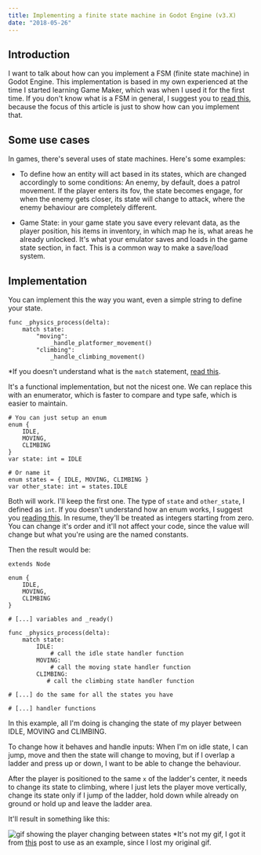 ```yaml
---
title: Implementing a finite state machine in Godot Engine (v3.X)
date: "2018-05-26"
---
```


## Introduction
  I want to talk about how can you implement a FSM (finite state machine) in Godot Engine. This implementation is based in my own experienced at the time I started learning Game Maker, which was when I used it for the first time.
  If you don't know what is a FSM in general, I suggest you to [read this](https://en.wikipedia.org/wiki/Finite-state_machine), because the focus of this article is just to show how can you implement that.

## Some use cases
  In games, there's several uses of state machines. Here's some examples:
- To define how an entity will act based in its states, which are changed accordingly to some conditions: An enemy, by default, does a patrol movement. If the player enters its fov, the state becomes engage, for when the enemy gets closer, its state will change to attack, where the enemy behaviour are completely different.

- Game State: in your game state you save every relevant data, as the player position, his items in inventory, in which map he is, what areas he already unlocked. It's what your emulator saves and loads in the game state section, in fact. This is a common way to make a save/load system.

## Implementation
  You can implement this the way you want, even a simple string to define your state.
```gdscript
func _physics_process(delta):
    match state:
        "moving":
            _handle_platformer_movement()
        "climbing":
            _handle_climbing_movement()
```
*If you doesn't understand what is the `match` statement, [read this](https://docs.godotengine.org/en/3.1/getting_started/scripting/gdscript/gdscript_basics.html#match).

It's a functional implementation, but not the nicest one.
We can replace this with an enumerator, which is faster to compare and type safe, which is easier to maintain.

```gdscript
# You can just setup an enum
enum {
    IDLE,
    MOVING,
    CLIMBING
}
var state: int = IDLE

# Or name it
enum states = { IDLE, MOVING, CLIMBING }
var other_state: int = states.IDLE
```

Both will work. I'll keep the first one.
The type of `state` and `other_state`, I defined as `int`. If you doesn't understand how an enum works, I suggest you [reading this](https://www.thoughtco.com/what-is-an-enum-958326).
In resume, they'll be treated as integers starting from zero. You can change it's order and it'll not affect your code, since the value will change but what you're using are the named constants.

Then the result would be:
```gdscript
extends Node

enum {
    IDLE,
    MOVING,
    CLIMBING
}

# [...] variables and _ready()

func _physics_process(delta):
    match state:
        IDLE:
            # call the idle state handler function
        MOVING:
            # call the moving state handler function
        CLIMBING:
           # call the climbing state handler function

# [...] do the same for all the states you have

# [...] handler functions
```

In this example, all I'm doing is changing the state of my player between IDLE, MOVING and CLIMBING.

To change how it behaves and handle inputs: When I'm on idle state, I can jump, move and then the state will change to moving, but if I overlap a ladder and press up or down, I want to be able to change the behaviour.

After the player is positioned to the same `x` of the ladder's center, it needs to change its state to climbing, where I just lets the player move vertically, change its state only if I jump of the ladder, hold down while already on ground or hold up and leave the ladder area.

It'll result in something like this:

![gif showing the player changing between states](https://forum.unity.com/attachments/laddergif2-gif.161236/)
*It's not my gif, I got it from [this](https://forum.unity.com/threads/released-smart-2d-colliders-including-smart-platform-controller.361231/) post to use as an example, since I lost my original gif.
